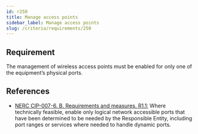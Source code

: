 ```yaml
---
id: r250
title: Manage access points
sidebar_label: Manage access points
slug: /criteria/requirements/250
---
```


## Requirement

The management of wireless access points
must be enabled for only one
of the equipment’s physical ports.

## References

- [NERC CIP-007-6. B. Requirements and measures. R1.1:](https://www.nerc.com/pa/Stand/Reliability%20Standards/CIP-007-6.pdf)
  Where technically feasible,
  enable only logical network accessible ports
  that have been determined to be needed
  by the Responsible Entity,
  including port ranges or services
  where needed to handle dynamic ports.
